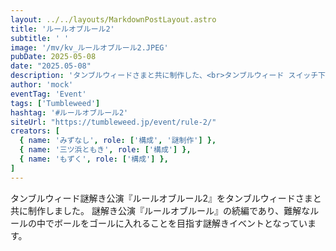 ```yaml
---
layout: ../../layouts/MarkdownPostLayout.astro
title: 'ルールオブルール2'
subtitle: ' '
image: '/mv/kv_ルールオブルール2.JPEG'
pubDate: 2025-05-08
date: "2025.05-08"
description: 'タンブルウィードさまと共に制作した、<br>タンブルウィード スイッチ下北沢で開催されたホール型の謎解きイベントです。'
author: 'mock'
eventTag: 'Event'
tags: ['Tumbleweed']
hashtag: '#ルールオブルール2'
siteUrl: "https://tumbleweed.jp/event/rule-2/"
creators: [
  { name: 'みずなし', role: ['構成', '謎制作'] },
  { name: '三ツ浜ともき', role: ['構成'] },
  { name: 'もずく', role: ['構成'] },
]
---
```

タンブルウィード謎解き公演『ルールオブルール2』をタンブルウィードさまと共に制作しました。
謎解き公演『ルールオブルール』の続編であり、難解なルールの中でボールをゴールに入れることを目指す謎解きイベントとなっています。
